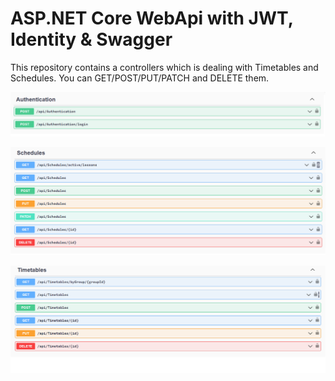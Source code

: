 # ASP.NET Core WebApi with JWT, Identity & Swagger

This repository contains a controllers which is dealing with Timetables and Schedules. You can GET/POST/PUT/PATCH and DELETE them.


![Image alt](https://github.com/AlexGubkovich/Photos/raw/main/TimetablesApi/Swagger1.png)

![Image alt](https://github.com/AlexGubkovich/Photos/raw/main/TimetablesApi/2.png)

![Image alt](https://github.com/AlexGubkovich/Photos/raw/main/TimetablesApi/3.png)
